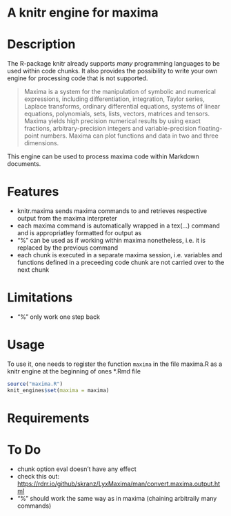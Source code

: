 A knitr engine for maxima
================

# Description

<!-- README.md is generated from README.Rmd. Please edit that file -->

The R-package knitr already supports *many* programming languages to be
used within code chunks. It also provides the possibility to write your
own engine for processing code that is not supported.

> Maxima is a system for the manipulation of symbolic and numerical
> expressions, including differentiation, integration, Taylor series,
> Laplace transforms, ordinary differential equations, systems of linear
> equations, polynomials, sets, lists, vectors, matrices and tensors.
> Maxima yields high precision numerical results by using exact
> fractions, arbitrary-precision integers and variable-precision
> floating-point numbers. Maxima can plot functions and data in two and
> three dimensions.

This engine can be used to process maxima code within Markdown
documents.

# Features

  - knitr.maxima sends maxima commands to and retrieves respective
    output from the maxima interpreter
  - each maxima command is automatically wrapped in a tex(…) command and
    is appropriatley formatted for output as 
  - “%” can be used as if working within maxima nonetheless, i.e. it is
    replaced by the previous command
  - each chunk is executed in a separate maxima session, i.e. variables
    and functions defined in a preceeding code chunk are not carried
    over to the next chunk

# Limitations

  - “%” only work one step back

# Usage

To use it, one needs to register the function `maxima` in the file
maxima.R as a knitr engine at the beginning of ones \*.Rmd file

``` r
source("maxima.R")
knit_engines$set(maxima = maxima)
```

# Requirements

# To Do

  - chunk option eval doesn’t have any effect
  - check this out:
    <https://rdrr.io/github/skranz/LyxMaxima/man/convert.maxima.output.html>
  - “%” should work the same way as in maxima (chaining arbitraily many
    commands)
